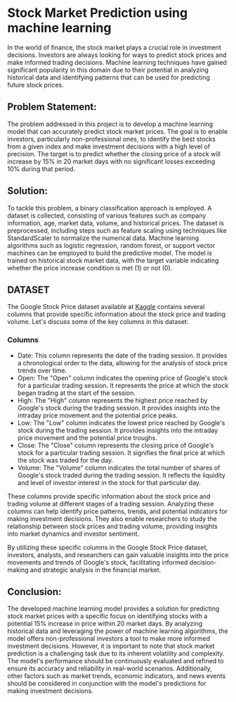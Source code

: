 # Stock Market Prediction using machine learning

In the world of finance, the stock market plays a crucial role in investment decisions. Investors are always looking for ways to predict stock prices and make informed trading decisions. Machine learning techniques have gained significant popularity in this domain due to their potential in analyzing historical data and identifying patterns that can be used for predicting future stock prices.

## Problem Statement:

The problem addressed in this project is to develop a machine learning model that can accurately predict stock market prices. The goal is to enable investors, particularly non-professional ones, to identify the best stocks from a given index and make investment decisions with a high level of precision. The target is to predict whether the closing price of a stock will increase by 15% in 20 market days with no significant losses exceeding 10% during that period.

## Solution:

To tackle this problem, a binary classification approach is employed. A dataset is collected, consisting of various features such as company information, age, market data, volume, and historical prices. The dataset is preprocessed, including steps such as feature scaling using techniques like StandardScaler to normalize the numerical data. Machine learning algorithms such as logistic regression, random forest, or support vector machines can be employed to build the predictive model. The model is trained on historical stock market data, with the target variable indicating whether the price increase condition is met (1) or not (0).

## DATASET

The Google Stock Price dataset available at [Kaggle](https://www.kaggle.com/datasets/medharawat/google-stock-price) contains several columns that provide specific information about the stock price and trading volume. Let's discuss some of the key columns in this dataset:

### Columns

- Date: This column represents the date of the trading session. It provides a chronological order to the data, allowing for the analysis of stock price trends over time.
- Open: The "Open" column indicates the opening price of Google's stock for a particular trading session. It represents the price at which the stock began trading at the start of the session.
- High: The "High" column represents the highest price reached by Google's stock during the trading session. It provides insights into the intraday price movement and the potential price peaks.
- Low: The "Low" column indicates the lowest price reached by Google's stock during the trading session. It provides insights into the intraday price movement and the potential price troughs.
- Close: The "Close" column represents the closing price of Google's stock for a particular trading session. It signifies the final price at which the stock was traded for the day.
- Volume: The "Volume" column indicates the total number of shares of Google's stock traded during the trading session. It reflects the liquidity and level of investor interest in the stock for that particular day.

These columns provide specific information about the stock price and trading volume at different stages of a trading session. Analyzing these columns can help identify price patterns, trends, and potential indicators for making investment decisions. They also enable researchers to study the relationship between stock prices and trading volume, providing insights into market dynamics and investor sentiment.

By utilizing these specific columns in the Google Stock Price dataset, investors, analysts, and researchers can gain valuable insights into the price movements and trends of Google's stock, facilitating informed decision-making and strategic analysis in the financial market.

## Conclusion:

The developed machine learning model provides a solution for predicting stock market prices with a specific focus on identifying stocks with a potential 15% increase in price within 20 market days. By analyzing historical data and leveraging the power of machine learning algorithms, the model offers non-professional investors a tool to make more informed investment decisions. However, it is important to note that stock market prediction is a challenging task due to its inherent volatility and complexity. The model's performance should be continuously evaluated and refined to ensure its accuracy and reliability in real-world scenarios. Additionally, other factors such as market trends, economic indicators, and news events should be considered in conjunction with the model's predictions for making investment decisions.
